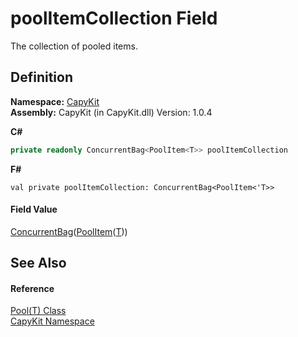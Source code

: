 # poolItemCollection Field


The collection of pooled items.



## Definition
**Namespace:** <a href="N_CapyKit.md">CapyKit</a>  
**Assembly:** CapyKit (in CapyKit.dll) Version: 1.0.4

**C#**
``` C#
private readonly ConcurrentBag<PoolItem<T>> poolItemCollection
```
**F#**
``` F#
val private poolItemCollection: ConcurrentBag<PoolItem<'T>>
```



#### Field Value
<a href="https://learn.microsoft.com/dotnet/api/system.collections.concurrent.concurrentbag-1" target="_blank" rel="noopener noreferrer">ConcurrentBag</a>(<a href="T_CapyKit_PoolItem_1.md">PoolItem</a>(<a href="T_CapyKit_Pool_1.md">T</a>))

## See Also


#### Reference
<a href="T_CapyKit_Pool_1.md">Pool(T) Class</a>  
<a href="N_CapyKit.md">CapyKit Namespace</a>  
